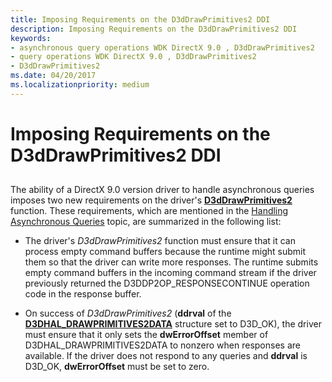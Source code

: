 ```yaml
---
title: Imposing Requirements on the D3dDrawPrimitives2 DDI
description: Imposing Requirements on the D3dDrawPrimitives2 DDI
keywords:
- asynchronous query operations WDK DirectX 9.0 , D3dDrawPrimitives2
- query operations WDK DirectX 9.0 , D3dDrawPrimitives2
- D3dDrawPrimitives2
ms.date: 04/20/2017
ms.localizationpriority: medium
---
```


# Imposing Requirements on the D3dDrawPrimitives2 DDI


## <span id="ddk_imposing_requirements_on_the_d3ddrawprimitives2_ddi_gg"></span><span id="DDK_IMPOSING_REQUIREMENTS_ON_THE_D3DDRAWPRIMITIVES2_DDI_GG"></span>


The ability of a DirectX 9.0 version driver to handle asynchronous queries imposes two new requirements on the driver's [**D3dDrawPrimitives2**](/windows-hardware/drivers/ddi/d3dhal/nc-d3dhal-lpd3dhal_drawprimitives2cb) function. These requirements, which are mentioned in the [Handling Asynchronous Queries](handling-asynchronous-queries.md) topic, are summarized in the following list:

-   The driver's *D3dDrawPrimitives2* function must ensure that it can process empty command buffers because the runtime might submit them so that the driver can write more responses. The runtime submits empty command buffers in the incoming command stream if the driver previously returned the D3DDP2OP\_RESPONSECONTINUE operation code in the response buffer.

-   On success of *D3dDrawPrimitives2* (**ddrval** of the [**D3DHAL\_DRAWPRIMITIVES2DATA**](/windows-hardware/drivers/ddi/d3dhal/ns-d3dhal-_d3dhal_drawprimitives2data) structure set to D3D\_OK), the driver must ensure that it only sets the **dwErrorOffset** member of D3DHAL\_DRAWPRIMITIVES2DATA to nonzero when responses are available. If the driver does not respond to any queries and **ddrval** is D3D\_OK, **dwErrorOffset** must be set to zero.

 


